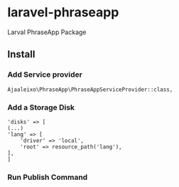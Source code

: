# laravel-phraseapp
Larval PhraseApp Package

## Install

### Add Service provider
```
Ajaaleixo\PhraseApp\PhraseAppServiceProvider::class,
```

### Add a Storage Disk
```
'disks' => [
(...)
'lang' => [
    'driver' => 'local',
    'root' => resource_path('lang'),
],
]
```

### Run Publish Command

